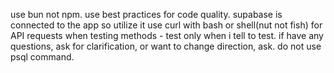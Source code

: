 use bun not npm.
use best practices for code quality.
supabase is connected to the app so utilize it
use curl with bash or shell(nut not fish) for API requests when testing methods - test only when i tell to test.
if have any questions, ask for clarification, or want to change direction, ask.
do not use psql command.
